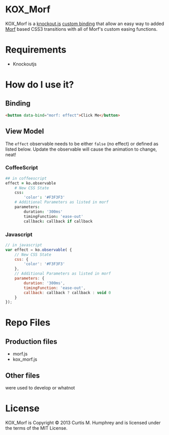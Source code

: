 # KOX_Morf

KOX_Morf is a [knockout.js](http://knockoutjs.com/) [custom binding](http://knockoutjs.com/documentation/custom-bindings.html) that allow an easy way to added [Morf](https://github.com/joelambert/morf) based CSS3 transitions with all of Morf's custom easing functions.

# Requirements
- Knockoutjs

# How do I use it?

## Binding
```html
<button data-bind="morf: effect">Click Me</button>
```

## View Model
The `effect` observable needs to be either `false` (no effect) or defined as listed below.  Update the observable will cause the animation to change, neat!

### CoffeeScript
```coffeescript
## in coffeescript
effect = ko.observable
	# New CSS State 
	css:
		'color': '#F3F3F3'
	# Additional Parameters as listed in morf
	parameters:
		duration: '300ms'
		timingFunction: 'ease-out'
		callback: callback if callback
```

### Javascript
```javascript
// in javascript
var effect = ko.observable( {
	// New CSS State
	css: {
		'color': '#F3F3F3'
	},
	// Additional Parameters as listed in morf
	parameters: {
		duration: '300ms',
		timingFunction: 'ease-out',
		callback: callback ? callback : void 0
	}
});
```

# Repo Files

## Production files
- morf.js
- kox_morf.js

## Other files
were used to develop or whatnot


# License
KOX_Morf is Copyright © 2013 Curtis M. Humphrey and is licensed under the terms of the MIT License.